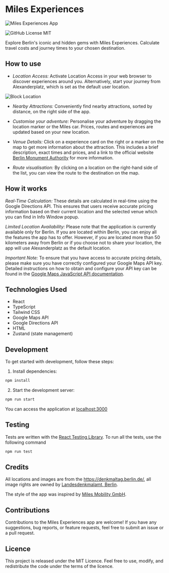 # Miles Experiences

![Miles Experiences App](https://raw.githubusercontent.com/ikorotkaya/miles_experiences/main/misc/allow_location.gif)

![GitHub License MIT](https://img.shields.io/github/license/sqlhabit/sql_schema_visualizer?color=%2347A3F3)

Explore Berlin's iconic and hidden gems with Miles Experiences. Calculate travel costs and journey times to your chosen destination.

## How to use

- *Location Access:* Activate Location Access in your web browser to discover experiences around you. Alternatively, start your journey from Alexanderplatz, which is set as the default user location.

![Block Location](https://raw.githubusercontent.com/ikorotkaya/miles_experiences/main/misc/block_location.gif)

- *Nearby Attractions:* Conveniently find nearby attractions, sorted by distance, on the right side of the app.

- *Customise your adventure:* Personalise your adventure by dragging the location marker or the Miles car. Prices, routes and experiences are updated based on your new location.

- *Venue Details:* Click on a experience card on the right or a marker on the map to get more information about the attraction. This includes a brief description, exact times and prices, and a link to the official website [Berlin Monument Authority](https://www.berlin.de/landesdenkmalamt/) for more information.

- *Route visualisation:* By clicking on a location on the right-hand side of the list, you can view the route to the destination on the map.

## How it works

*Real-Time Calculation:* These details are calculated in real-time using the Google Directions API. This ensures that users receive accurate pricing information based on their current location and the selected venue which you can find in Info Window popup.

*Limited Location Availability:* Please note that the application is currently available only for Berlin. If you are located within Berlin, you can enjoy all the features the app has to offer. However, if you are located more than 50 kilometers away from Berlin or if you choose not to share your location, the app will use Alexanderplatz as the default location.

*Important Note:* To ensure that you have access to accurate pricing details, please make sure you have correctly configured your Google Maps API key. Detailed instructions on how to obtain and configure your API key can be found in the [Google Maps JavaScript API documentation](https://developers.google.com/maps/documentation/javascript/get-api-key).

## Technologies Used

- React
- TypeScript
- Tailwind CSS
- Google Maps API
- Google Directions API
- HTML
- Zustand (state management)

## Development

To get started with development, follow these steps:

1. Install dependencies:
```sh
npm install
```
2. Start the development server:

```sh
npm run start
```

You can access the application at [localhost:3000](http://localhost:3000/)

## Testing

Tests are written with the [React Testing Library](https://testing-library.com/docs/react-testing-library/example-intro). To run all the tests, use the following command

```sh
npm run test
```

## Credits

All locations and images are from the https://denkmaltag.berlin.de/, all image rights are owned by [Landesdenkmal­amt, Berlin](https://www.berlin.de/landesdenkmalamt/).

The style of the app was inspired by [Miles Mobility GmbH](https://miles-mobility.com/en-de).

## Contributions

Contributions to the Miles Experiences app are welcome! If you have any suggestions, bug reports, or feature requests, feel free to submit an issue or a pull request.

## Licence

This project is released under the MIT Licence. Feel free to use, modify, and redistribute the code under the terms of the licence.
